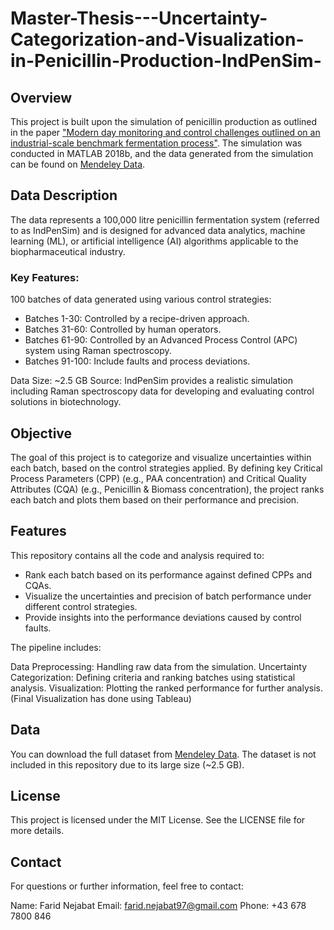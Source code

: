 # Master-Thesis---Uncertainty-Categorization-and-Visualization-in-Penicillin-Production-IndPenSim-
## Overview
This project is built upon the simulation of penicillin production as outlined in the paper ["Modern day monitoring and control challenges outlined on an industrial-scale benchmark fermentation process"](https://www.sciencedirect.com/science/article/pii/S0098135418305106). The simulation was conducted in MATLAB 2018b, and the data generated from the simulation can be found on [Mendeley Data](https://data.mendeley.com/datasets/pdnjz7zz5x/1).
## Data Description
The data represents a 100,000 litre penicillin fermentation system (referred to as IndPenSim) and is designed for advanced data analytics, machine learning (ML), or artificial intelligence (AI) algorithms applicable to the biopharmaceutical industry.

### Key Features:
100 batches of data generated using various control strategies:
- Batches 1-30: Controlled by a recipe-driven approach.
- Batches 31-60: Controlled by human operators.
- Batches 61-90: Controlled by an Advanced Process Control (APC) system using Raman spectroscopy.
- Batches 91-100: Include faults and process deviations.

Data Size: ~2.5 GB
Source: IndPenSim provides a realistic simulation including Raman spectroscopy data for developing and evaluating control solutions in biotechnology.

## Objective
The goal of this project is to categorize and visualize uncertainties within each batch, based on the control strategies applied. By defining key Critical Process Parameters (CPP) (e.g., PAA concentration) and Critical Quality Attributes (CQA) (e.g., Penicillin & Biomass concentration), the project ranks each batch and plots them based on their performance and precision.

## Features
This repository contains all the code and analysis required to:

- Rank each batch based on its performance against defined CPPs and CQAs.
- Visualize the uncertainties and precision of batch performance under different control strategies.
- Provide insights into the performance deviations caused by control faults.

The pipeline includes:

Data Preprocessing: Handling raw data from the simulation.
Uncertainty Categorization: Defining criteria and ranking batches using statistical analysis.
Visualization: Plotting the ranked performance for further analysis. (Final Visualization has done using Tableau)

## Data
You can download the full dataset from [Mendeley Data](https://data.mendeley.com/datasets/pdnjz7zz5x/1). The dataset is not included in this repository due to its large size (~2.5 GB).

## License
This project is licensed under the MIT License. See the LICENSE file for more details.

## Contact
For questions or further information, feel free to contact:

Name: Farid Nejabat
Email: farid.nejabat97@gmail.com
Phone: +43 678 7800 846
